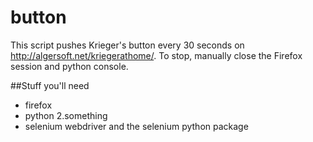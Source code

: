 # button
This script pushes Krieger's button every 30 seconds on http://algersoft.net/kriegerathome/. To stop, manually close the Firefox session and python console.

##Stuff you'll need
* firefox
* python 2.something
* selenium webdriver and the selenium python package
